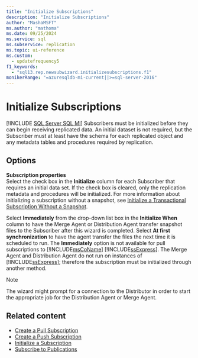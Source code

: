 ```yaml
---
title: "Initialize Subscriptions"
description: "Initialize Subscriptions"
author: "MashaMSFT"
ms.author: "mathoma"
ms.date: 09/25/2024
ms.service: sql
ms.subservice: replication
ms.topic: ui-reference
ms.custom:
  - updatefrequency5
f1_keywords:
  - "sql13.rep.newsubwizard.initializesubscriptions.f1"
monikerRange: "=azuresqldb-mi-current||>=sql-server-2016"
---
```

# Initialize Subscriptions
[!INCLUDE [SQL Server SQL MI](../../includes/applies-to-version/sql-asdbmi.md)]
  Subscribers must be initialized before they can begin receiving replicated data. An initial dataset is not required, but the Subscriber must at least have the schema for each replicated object and any metadata tables and procedures required by replication.  
  
## Options  
 **Subscription properties**  
 Select the check box in the **Initialize** column for each Subscriber that requires an initial data set. If the check box is cleared, only the replication metadata and procedures will be initialized. For more information about initializing a subscription without a snapshot, see [Initialize a Transactional Subscription Without a Snapshot](../../relational-databases/replication/initialize-a-transactional-subscription-without-a-snapshot.md).  
  
 Select **Immediately** from the drop-down list box in the **Initialize When** column to have the Merge Agent or Distribution Agent transfer snapshot files to the Subscriber after this wizard is completed. Select **At first synchronization** to have the agent transfer the files the next time it is scheduled to run. The **Immediately** option is not available for pull subscriptions to [!INCLUDE[msCoName](../../includes/msconame-md.md)] [!INCLUDE[ssExpress](../../includes/ssexpress-md.md)]. The Merge Agent and Distribution Agent do not run on instances of [!INCLUDE[ssExpress](../../includes/ssexpress-md.md)]; therefore the subscription must be initialized through another method.  
  
> [!NOTE]  
>  The wizard might prompt for a connection to the Distributor in order to start the appropriate job for the Distribution Agent or Merge Agent.  
  
## Related content

- [Create a Pull Subscription](../../relational-databases/replication/create-a-pull-subscription.md)
- [Create a Push Subscription](../../relational-databases/replication/create-a-push-subscription.md)
- [Initialize a Subscription](../../relational-databases/replication/initialize-a-subscription.md)
- [Subscribe to Publications](../../relational-databases/replication/subscribe-to-publications.md)
